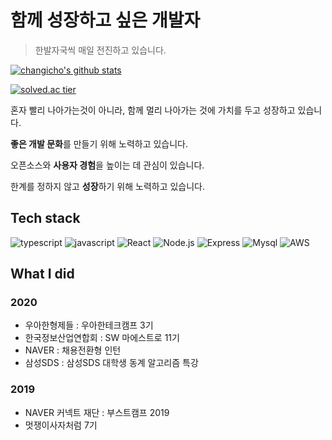 # 함께 성장하고 싶은 개발자

> 한발자국씩 매일 전진하고 있습니다.

[![changicho's github stats](https://github-readme-stats.vercel.app/api?username=changicho&theme=tokyonight)](https://github.com/anuraghazra/github-readme-stats)

[![solved.ac tier](http://mazassumnida.wtf/api/generate_badge?boj=eunuch74)](https://solved.ac/eunuch74)

혼자 빨리 나아가는것이 아니라, 함께 멀리 나아가는 것에 가치를 두고 성장하고 있습니다. 

**좋은 개발 문화**를 만들기 위해 노력하고 있습니다.

오픈소스와 **사용자 경험**을 높이는 데 관심이 있습니다. 

한계를 정하지 않고 **성장**하기 위해 노력하고 있습니다.

## Tech stack

![typescript](https://img.shields.io/badge/-TypeScript-007ACC?&logo=TypeScript&logoColor=white)
![javascript](https://img.shields.io/badge/-JavaScript-F7E01C?&logo=JavaScript&logoColor=white)
![React](https://img.shields.io/badge/-React-61DAFB?&logo=react&logoColor=white)
![Node.js](https://img.shields.io/badge/-Node.js-339933?&logo=Node.js&logoColor=white)
![Express](https://img.shields.io/badge/-Express-191919?&logo=Node.js&logoColor=white)
![Mysql](https://img.shields.io/badge/-MySQL-4479A1?&logo=MySQL&logoColor=white)
![AWS](https://img.shields.io/badge/-AWS-232F3E?&logo=Amazon-AWS&logoColor=white)

## What I did

### 2020

- 우아한형제들 : 우아한테크캠프 3기
- 한국정보산업연합회 : SW 마에스트로 11기
- NAVER : 채용전환형 인턴
- 삼성SDS : 삼성SDS 대학생 동계 알고리즘 특강

### 2019

- NAVER 커넥트 재단 : 부스트캠프 2019
- 멋쟁이사자처럼 7기


